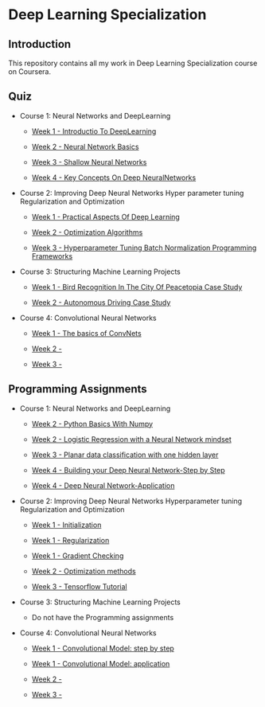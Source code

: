 # Deep Learning Specialization

## Introduction

This repository contains all my work in Deep Learning Specialization course on Coursera. 

## Quiz

+ Course 1: Neural Networks and DeepLearning

  + [Week 1 - Introductio To DeepLearning](https://github.com/machineCYC/Coursera/blob/master/01-deeplearning.ai/01-NeuralNetworksandDeepLearning/Week1/IntroductionToDeepLearning.pdf)

  + [Week 2 - Neural Network Basics](https://github.com/machineCYC/Coursera/blob/master/01-deeplearning.ai/01-NeuralNetworksandDeepLearning/Week2/NeuralNetworkBasics.pdf)

  + [Week 3 - Shallow Neural Networks](https://github.com/machineCYC/Coursera/blob/master/01-deeplearning.ai/01-NeuralNetworksandDeepLearning/Week3/ShallowNeuralNetworks.pdf)

  + [Week 4 - Key Concepts On Deep NeuralNetworks](https://github.com/machineCYC/Coursera/blob/master/01-deeplearning.ai/01-NeuralNetworksandDeepLearning/Week4/KeyConceptsOnDeepNeuralNetworks.pdf)

+ Course 2: Improving Deep Neural Networks Hyper parameter tuning Regularization and Optimization

  + [Week 1 - Practical Aspects Of Deep Learning](https://github.com/machineCYC/Coursera/blob/master/01-deeplearning.ai/02-ImprovingDeepNeuralNetworksHyperparametertuningRegularizationandOptimization/Week1/PracticalAspectsOfDeepLearning.pdf)

  + [Week 2 - Optimization Algorithms](https://github.com/machineCYC/Coursera/blob/master/01-deeplearning.ai/02-ImprovingDeepNeuralNetworksHyperparametertuningRegularizationandOptimization/Week2/OptimizationAlgorithms.pdf)

  + [Week 3 - Hyperparameter Tuning Batch Normalization Programming Frameworks](https://github.com/machineCYC/Coursera/blob/master/01-deeplearning.ai/02-ImprovingDeepNeuralNetworksHyperparametertuningRegularizationandOptimization/Week3/HyperparameterTuningBatchNormalizationProgrammingFrameworks.pdf)

+ Course 3: Structuring Machine Learning Projects
 
  + [Week 1 - Bird Recognition In The City Of Peacetopia Case Study](https://github.com/machineCYC/Coursera/blob/master/01-deeplearning.ai/03-StructuringMachineLearningProjects/Week1/BirdRecognitionInTheCityOfPeacetopiaCaseStudy.pdf)

  + [Week 2 - Autonomous Driving Case Study](https://github.com/machineCYC/Coursera/blob/master/01-deeplearning.ai/03-StructuringMachineLearningProjects/Week2/AutonomousDrivingCaseStudy.pdf)

+ Course 4: Convolutional Neural Networks

  + [Week 1 - The basics of ConvNets](https://github.com/machineCYC/Coursera/blob/master/01-deeplearning.ai/04-ConvolutionalNeuralNetworks/Week1/TheBasicsOfConvNets.pdf)

  + [Week 2 - ]()

  + [Week 3 - ]()


## Programming Assignments

+ Course 1: Neural Networks and DeepLearning

  + [Week 2 - Python Basics With Numpy](https://github.com/machineCYC/Coursera/blob/master/01-deeplearning.ai/01-NeuralNetworksandDeepLearning/Week2/01-Python%20Basics%20With%20Numpy.ipynb)

  + [Week 2 - Logistic Regression with a Neural Network mindset](https://github.com/machineCYC/Coursera/blob/master/01-deeplearning.ai/01-NeuralNetworksandDeepLearning/Week2/02-Logistic%20Regression%20with%20a%20Neural%20Network%20mindset.ipynb)

  + [Week 3 - Planar data classification with one hidden layer](https://github.com/machineCYC/Coursera/blob/master/01-deeplearning.ai/01-NeuralNetworksandDeepLearning/Week3/01-Planar%20data%20classification%20with%20one%20hidden%20layer.ipynb)

  + [Week 4 - Building your Deep Neural Network-Step by Step](https://github.com/machineCYC/Coursera/blob/master/01-deeplearning.ai/01-NeuralNetworksandDeepLearning/Week4/01-Building%20your%20Deep%20Neural%20Network-Step%20by%20Step.ipynb)

  + [Week 4 - Deep Neural Network-Application](https://github.com/machineCYC/Coursera/blob/master/01-deeplearning.ai/01-NeuralNetworksandDeepLearning/Week4/02-Deep%20Neural%20Network-Application.ipynb)


+ Course 2: Improving Deep Neural Networks Hyperparameter tuning Regularization and Optimization

  + [Week 1 - Initialization](https://github.com/machineCYC/Coursera/blob/master/01-deeplearning.ai/02-ImprovingDeepNeuralNetworksHyperparametertuningRegularizationandOptimization/Week1/01-Initialization.ipynb)

  + [Week 1 - Regularization](https://github.com/machineCYC/Coursera/blob/master/01-deeplearning.ai/02-ImprovingDeepNeuralNetworksHyperparametertuningRegularizationandOptimization/Week1/02-Regularization.ipynb)

  + [Week 1 - Gradient Checking](https://github.com/machineCYC/Coursera/blob/master/01-deeplearning.ai/02-ImprovingDeepNeuralNetworksHyperparametertuningRegularizationandOptimization/Week1/03-Gradient%20Checking.ipynb)

  + [Week 2 - Optimization methods](https://github.com/machineCYC/Coursera/blob/master/01-deeplearning.ai/02-ImprovingDeepNeuralNetworksHyperparametertuningRegularizationandOptimization/Week2/01-Optimization%20methods.ipynb)

  + [Week 3 - Tensorflow Tutorial](https://github.com/machineCYC/Coursera/blob/master/01-deeplearning.ai/02-ImprovingDeepNeuralNetworksHyperparametertuningRegularizationandOptimization/Week3/01-Tensorflow%20Tutorial.ipynb)

+ Course 3: Structuring Machine Learning Projects

  + Do not have the Programming assignments

+ Course 4: Convolutional Neural Networks
  
  + [Week 1 - Convolutional Model: step by step](https://github.com/machineCYC/Coursera/blob/master/01-deeplearning.ai/04-ConvolutionalNeuralNetworks/Week1/01-Convolution%20model%20Step%20by%20Step.ipynb)

  + [Week 1 - Convolutional Model: application](https://github.com/machineCYC/Coursera/blob/master/01-deeplearning.ai/04-ConvolutionalNeuralNetworks/Week1/02-Convolution%20model%20Application.ipynb)

  + [Week 2 - ]()

  + [Week 3 - ]()

